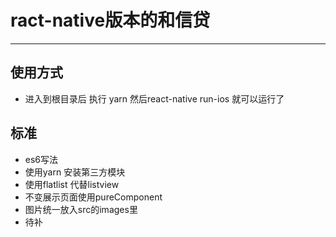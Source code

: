 # ract-native版本的和信贷
---

## 使用方式
* 进入到根目录后 执行 yarn 然后react-native run-ios 就可以运行了

## 标准
* es6写法
* 使用yarn 安装第三方模块
* 使用flatlist 代替listview
* 不变展示页面使用pureComponent
* 图片统一放入src的images里
* 待补



